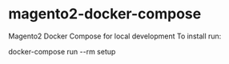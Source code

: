 # magento2-docker-compose
Magento2 Docker Compose for local development
To install run:

  docker-compose run --rm setup

